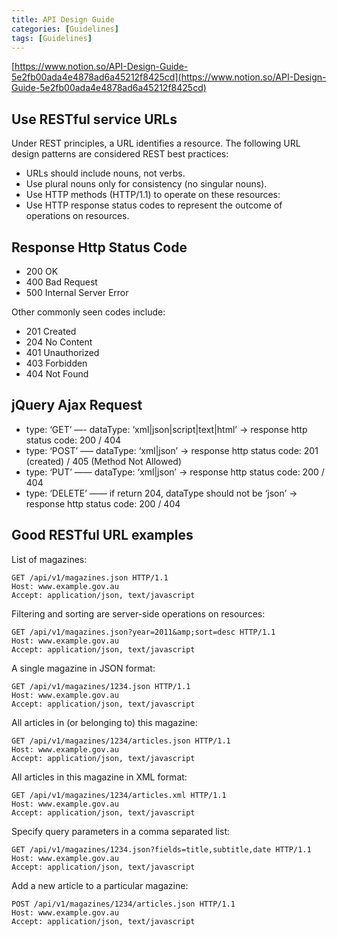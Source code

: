 ```yaml
---
title: API Design Guide
categories: [Guidelines]
tags: [Guidelines]
---
```


[https://www.notion.so/API-Design-Guide-5e2fb00ada4e4878ad6a45212f8425cd](https://www.notion.so/API-Design-Guide-5e2fb00ada4e4878ad6a45212f8425cd)


## Use RESTful service URLs


Under REST principles, a URL identifies a resource. The following URL design patterns are considered REST best practices:

- URLs should include nouns, not verbs.
- Use plural nouns only for consistency (no singular nouns).
- Use HTTP methods (HTTP/1.1) to operate on these resources:
- Use HTTP response status codes to represent the outcome of operations on resources.

## Response Http Status Code

- 200 OK
- 400 Bad Request
- 500 Internal Server Error

Other commonly seen codes include:

- 201 Created
- 204 No Content
- 401 Unauthorized
- 403 Forbidden
- 404 Not Found

## jQuery Ajax Request

- type: ‘GET’ —- dataType: ‘xml|json|script|text|html’ -> response http status code: 200 / 404
- type: ‘POST’ —– dataType: ‘xml|json’ -> response http status code: 201 (created) / 405 (Method Not Allowed)
- type: ‘PUT’ —— dataType: ‘xml|json’ -> response http status code: 200 / 404
- type: ‘DELETE’ —— if return 204, dataType should not be ‘json’ -> response http status code: 200 / 404

## Good RESTful URL examples


List of magazines:


```text
GET /api/v1/magazines.json HTTP/1.1
Host: www.example.gov.au
Accept: application/json, text/javascript

```


Filtering and sorting are server-side operations on resources:


```text
GET /api/v1/magazines.json?year=2011&amp;sort=desc HTTP/1.1
Host: www.example.gov.au
Accept: application/json, text/javascript

```


A single magazine in JSON format:


```text
GET /api/v1/magazines/1234.json HTTP/1.1
Host: www.example.gov.au
Accept: application/json, text/javascript

```


All articles in (or belonging to) this magazine:


```text
GET /api/v1/magazines/1234/articles.json HTTP/1.1
Host: www.example.gov.au
Accept: application/json, text/javascript

```


All articles in this magazine in XML format:


```text
GET /api/v1/magazines/1234/articles.xml HTTP/1.1
Host: www.example.gov.au
Accept: application/json, text/javascript

```


Specify query parameters in a comma separated list:


```text
GET /api/v1/magazines/1234.json?fields=title,subtitle,date HTTP/1.1
Host: www.example.gov.au
Accept: application/json, text/javascript

```


Add a new article to a particular magazine:


```text
POST /api/v1/magazines/1234/articles.json HTTP/1.1
Host: www.example.gov.au
Accept: application/json, text/javascript

```

